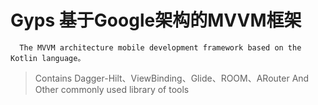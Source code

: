# Gyps  基于Google架构的MVVM框架
      The MVVM architecture mobile development framework based on the Kotlin language。
> Contains Dagger-Hilt、ViewBinding、Glide、ROOM、ARouter And Other commonly used library of tools


